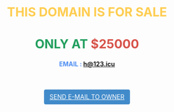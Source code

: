 



<center><h1><font color="#fecd51">THIS DOMAIN IS FOR SALE</font></h1></center>



<center><h1><font color="#239f5f">ONLY AT</font>  <font color="#d7534a"><b>$25000</b></font></h1></center>



<center><h4><font color="#4f8ef2">EMAIL :</font> <a href='mailto:h@123.icu'>h@123.icu</a></h4></center>

​														<center><a style="color: #fff;background-color: #428bca; border-color: #357ebd;display: inline-block; padding: 6px 12px;margin-bottom: 0; font-size: 14px;font-weight: normal;line-height: 1.42857143;text-align: center;white-space: nowrap;vertical-align: middle;cursor: pointer;    user-select: none;background-image: none;border: 1px solid transparent;border-radius: 4px;" href="mailto:h@123.icu">SEND E-MAIL TO OWNER</a></center>

